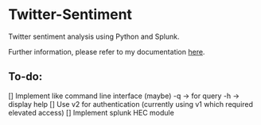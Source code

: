 # Twitter-Sentiment

Twitter sentiment analysis using Python and Splunk.

Further information, please refer to my documentation [here](https://ahmad4fifz.github.io/docs/twitter-sentiment/).

## To-do:

[] Implement like command line interface (maybe)
    -q -> for query
    -h -> display help
[] Use v2 for authentication (currently using v1 which required elevated access)
[] Implement splunk HEC module